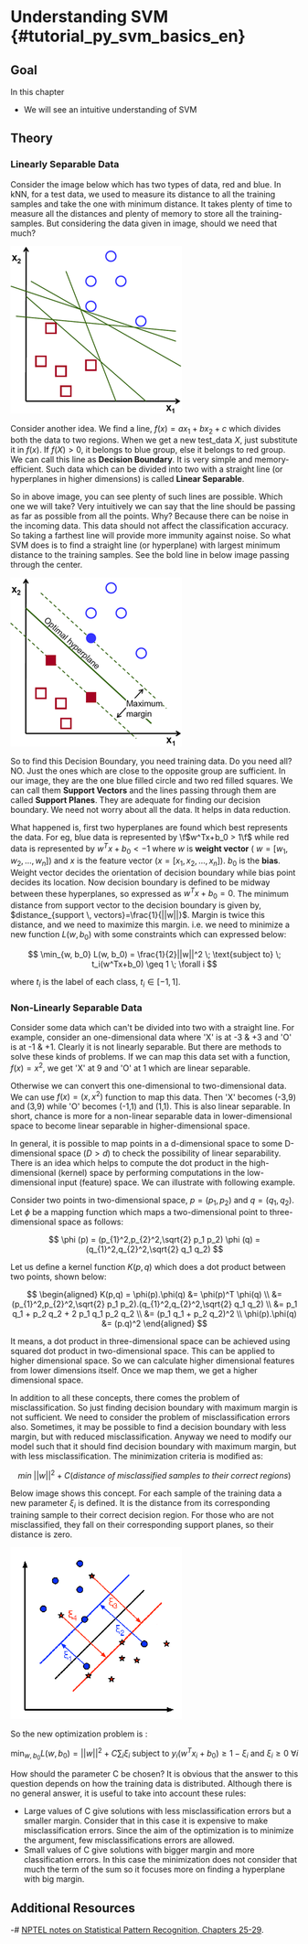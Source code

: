 # Understanding SVM {#tutorial_py_svm_basics_en}


## Goal

In this chapter
-   We will see an intuitive understanding of SVM

## Theory

### Linearly Separable Data

Consider the image below which has two types of data, red and blue. In kNN, for a test data, we used to measure its distance to all the training samples and take the one with minimum distance. It takes plenty of time to measure all the distances and plenty of memory to store all the training-samples.
But considering the data given in image, should we need that much?

![image](images/svm_basics1.png)

Consider another idea. We find a line, $f(x)=ax_1+bx_2+c$ which divides both the data to two regions. When we get a new test_data $X$, just substitute it in $f(x)$. If $f(X) > 0$, it belongs to blue group, else it belongs to red group. We can call this line as **Decision Boundary**. It is very simple and memory-efficient. Such data which can be divided into two with a straight line (or hyperplanes in higher dimensions) is called **Linear Separable**.

So in above image, you can see plenty of such lines are possible. Which one we will take? Very intuitively we can say that the line should be passing as far as possible from all the points. Why? Because there can be noise in the incoming data. This data should not affect the classification accuracy. So taking a farthest line will provide more immunity against noise. So what SVM does is to find a straight line (or hyperplane) with largest minimum distance to the training samples. See the bold line in below image passing through the center.

![image](images/svm_basics2.png)

So to find this Decision Boundary, you need training data. Do you need all? NO. Just the ones which are close to the opposite group are sufficient. In our image, they are the one blue filled circle and two red filled squares. We can call them **Support Vectors** and the lines passing through them are called **Support Planes**. They are adequate for finding our decision boundary. We need not worry about all the data. It helps in data reduction.

What happened is, first two hyperplanes are found which best represents the data. For eg, blue data is represented by \f$w^Tx+b_0 > 1\f$ while red data is represented by $w^Tx+b_0 < -1$ where $w$ is **weight vector** ( $w=[w_1, w_2,..., w_n]$) and $x$ is the feature vector ($x = [x_1,x_2,..., x_n]$). $b_0$ is the **bias**. Weight vector decides the orientation of decision boundary while bias point decides its location. Now decision boundary is defined to be midway between these hyperplanes, so expressed as $w^Tx+b_0 = 0$. The minimum distance from support vector to the decision boundary is given by, $distance_{support \, vectors}=\frac{1}{||w||}$. Margin is twice this distance, and we need to maximize this margin. i.e. we need to minimize a new function $L(w, b_0)$ with some constraints which can expressed below:

$$
\min_{w, b_0} L(w, b_0) = \frac{1}{2}||w||^2 \; \text{subject to} \; t_i(w^Tx+b_0) \geq 1 \; \forall i
$$

where $t_i$ is the label of each class, $t_i \in [-1,1]$.

### Non-Linearly Separable Data

Consider some data which can't be divided into two with a straight line. For example, consider an one-dimensional data where 'X' is at -3 & +3 and 'O' is at -1 & +1. Clearly it is not linearly separable. But there are methods to solve these kinds of problems. If we can map this data set with a function, $f(x) = x^2$, we get 'X' at 9 and 'O' at 1 which are linear separable.

Otherwise we can convert this one-dimensional to two-dimensional data. We can use $f(x)=(x,x^2)$ function to map this data. Then 'X' becomes (-3,9) and (3,9) while 'O' becomes (-1,1) and (1,1).
This is also linear separable. In short, chance is more for a non-linear separable data in lower-dimensional space to become linear separable in higher-dimensional space.

In general, it is possible to map points in a d-dimensional space to some D-dimensional space $(D>d)$ to check the possibility of linear separability. There is an idea which helps to compute the dot product in the high-dimensional (kernel) space by performing computations in the low-dimensional input (feature) space. We can illustrate with following example.

Consider two points in two-dimensional space, $p=(p_1,p_2)$ and $q=(q_1,q_2)$. Let $\phi$ be a mapping function which maps a two-dimensional point to three-dimensional space as follows:

$$
\phi (p) = (p_{1}^2,p_{2}^2,\sqrt{2} p_1 p_2)
\phi (q) = (q_{1}^2,q_{2}^2,\sqrt{2} q_1 q_2)
$$

Let us define a kernel function $K(p,q)$ which does a dot product between two points, shown below:

$$
\begin{aligned}
K(p,q)  = \phi(p).\phi(q) &= \phi(p)^T \phi(q) \\
                          &= (p_{1}^2,p_{2}^2,\sqrt{2} p_1 p_2).(q_{1}^2,q_{2}^2,\sqrt{2} q_1 q_2) \\
                          &= p_1 q_1 + p_2 q_2 + 2 p_1 q_1 p_2 q_2 \\
                          &= (p_1 q_1 + p_2 q_2)^2 \\
          \phi(p).\phi(q) &= (p.q)^2
\end{aligned}
$$

It means, a dot product in three-dimensional space can be achieved using squared dot product in two-dimensional space. This can be applied to higher dimensional space. So we can calculate higher dimensional features from lower dimensions itself. Once we map them, we get a higher dimensional space.

In addition to all these concepts, there comes the problem of misclassification. So just finding decision boundary with maximum margin is not sufficient. We need to consider the problem of misclassification errors also. Sometimes, it may be possible to find a decision boundary with less margin, but with reduced misclassification. Anyway we need to modify our model such that it should find decision boundary with maximum margin, but with less misclassification. The minimization criteria is modified as:

$$
min \; ||w||^2 + C(distance \; of \; misclassified \; samples \; to \; their \; correct \; regions)
$$

Below image shows this concept. For each sample of the training data a new parameter $\xi_i$ is defined. It is the distance from its corresponding training sample to their correct decision region. For those who are not misclassified, they fall on their corresponding support planes, so their distance is zero.

![image](images/svm_basics3.png)

So the new optimization problem is :

$$
\min_{w, b_{0}} L(w,b_0) = ||w||^{2} + C \sum_{i} {\xi_{i}} \text{ subject to } y_{i}(w^{T} x_{i} + b_{0}) \geq 1 - \xi_{i} \text{ and } \xi_{i} \geq 0 \text{ } \forall i
$$

How should the parameter C be chosen? It is obvious that the answer to this question depends on how the training data is distributed. Although there is no general answer, it is useful to take into account these rules:

-   Large values of C give solutions with less misclassification errors but a smaller margin. Consider that in this case it is expensive to make misclassification errors. Since the aim of the optimization is to minimize the argument, few misclassifications errors are allowed.
-   Small values of C give solutions with bigger margin and more classification errors. In this case the minimization does not consider that much the term of the sum so it focuses more on finding a hyperplane with big margin.

## Additional Resources

-#  [NPTEL notes on Statistical Pattern Recognition, Chapters 25-29](http://www.nptel.ac.in/courses/106108057/26).

